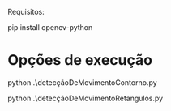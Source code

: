 Requisitos:

pip install opencv-python


# Opções de execução
python .\detecçãoDeMovimentoContorno.py

python .\detecçãoDeMovimentoRetangulos.py